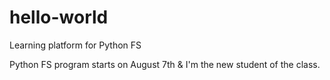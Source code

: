 # hello-world
Learning platform for Python FS

Python FS program starts on August 7th & I'm the new student of the class.

